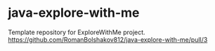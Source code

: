# java-explore-with-me
Template repository for ExploreWithMe project.
https://github.com/RomanBolshakov812/java-explore-with-me/pull/3
